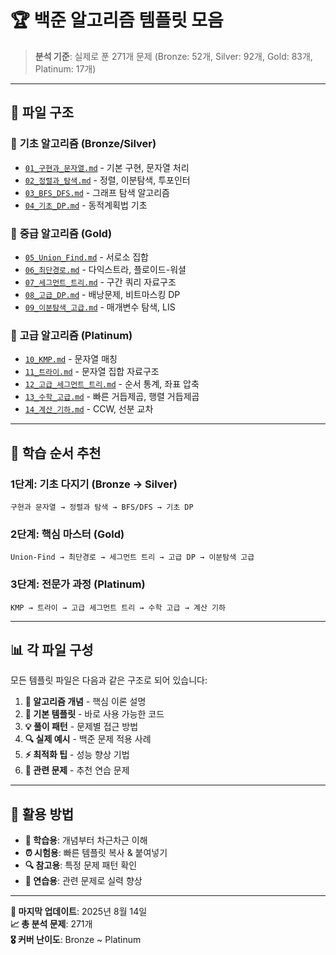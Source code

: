 # 🏆 백준 알고리즘 템플릿 모음

> **분석 기준**: 실제로 푼 271개 문제 (Bronze: 52개, Silver: 92개, Gold: 83개, Platinum: 17개)

---

## 📁 파일 구조

### 🥉 **기초 알고리즘** (Bronze/Silver)
- [`01_구현과_문자열.md`](./01_구현과_문자열.md) - 기본 구현, 문자열 처리
- [`02_정렬과_탐색.md`](./02_정렬과_탐색.md) - 정렬, 이분탐색, 투포인터
- [`03_BFS_DFS.md`](./03_BFS_DFS.md) - 그래프 탐색 알고리즘
- [`04_기초_DP.md`](./04_기초_DP.md) - 동적계획법 기초

### 🥈 **중급 알고리즘** (Gold)
- [`05_Union_Find.md`](./05_Union_Find.md) - 서로소 집합
- [`06_최단경로.md`](./06_최단경로.md) - 다익스트라, 플로이드-워셜
- [`07_세그먼트_트리.md`](./07_세그먼트_트리.md) - 구간 쿼리 자료구조
- [`08_고급_DP.md`](./08_고급_DP.md) - 배낭문제, 비트마스킹 DP
- [`09_이분탐색_고급.md`](./09_이분탐색_고급.md) - 매개변수 탐색, LIS

### 🥇 **고급 알고리즘** (Platinum)
- [`10_KMP.md`](./10_KMP.md) - 문자열 매칭
- [`11_트라이.md`](./11_트라이.md) - 문자열 집합 자료구조
- [`12_고급_세그먼트_트리.md`](./12_고급_세그먼트_트리.md) - 순서 통계, 좌표 압축
- [`13_수학_고급.md`](./13_수학_고급.md) - 빠른 거듭제곱, 행렬 거듭제곱
- [`14_계산_기하.md`](./14_계산_기하.md) - CCW, 선분 교차

---

## 🎯 **학습 순서 추천**

### **1단계: 기초 다지기** (Bronze → Silver)
```
구현과 문자열 → 정렬과 탐색 → BFS/DFS → 기초 DP
```

### **2단계: 핵심 마스터** (Gold)
```  
Union-Find → 최단경로 → 세그먼트 트리 → 고급 DP → 이분탐색 고급
```

### **3단계: 전문가 과정** (Platinum)
```
KMP → 트라이 → 고급 세그먼트 트리 → 수학 고급 → 계산 기하
```

---

## 📊 **각 파일 구성**

모든 템플릿 파일은 다음과 같은 구조로 되어 있습니다:

1. **🎯 알고리즘 개념** - 핵심 이론 설명
2. **🔧 기본 템플릿** - 바로 사용 가능한 코드
3. **💡 풀이 패턴** - 문제별 접근 방법
4. **🔍 실제 예시** - 백준 문제 적용 사례
5. **⚡ 최적화 팁** - 성능 향상 기법
6. **📝 관련 문제** - 추천 연습 문제

---

## 🚀 **활용 방법**

- **📖 학습용**: 개념부터 차근차근 이해
- **⏰ 시험용**: 빠른 템플릿 복사 & 붙여넣기  
- **🔍 참고용**: 특정 문제 패턴 확인
- **💪 연습용**: 관련 문제로 실력 향상

---

**📝 마지막 업데이트**: 2025년 8월 14일  
**📈 총 분석 문제**: 271개  
**🎖️ 커버 난이도**: Bronze ~ Platinum